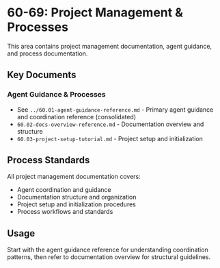 # 60-69: Project Management & Processes

This area contains project management documentation, agent guidance, and process documentation.

## Key Documents

### Agent Guidance & Processes

- See `../60.01-agent-guidance-reference.md` - Primary agent guidance and coordination reference (consolidated)
- `60.02-docs-overview-reference.md` - Documentation overview and structure
- `60.03-project-setup-tutorial.md` - Project setup and initialization

## Process Standards

All project management documentation covers:

- Agent coordination and guidance
- Documentation structure and organization
- Project setup and initialization procedures
- Process workflows and standards

## Usage

Start with the agent guidance reference for understanding coordination patterns, then refer to documentation overview for structural guidelines.
